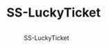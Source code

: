# SS-LuckyTicket



<figure><img src="../.gitbook/assets/SS-LuckyTicket.png" alt=""><figcaption><p>SS-LuckyTicket</p></figcaption></figure>
